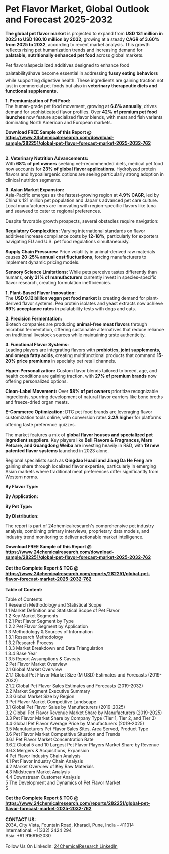 <h1>Pet Flavor Market, Global Outlook and Forecast 2025-2032</h1><p><strong>The global pet flavor market</strong> is projected to expand from <strong>USD 131 million in 2023 to USD 180.10 million by 2032</strong>, growing at a steady <strong>CAGR of 3.60% from 2025 to 2032</strong>, according to recent market analysis. This growth reflects rising pet humanization trends and increasing demand for <strong>palatable, nutritionally enhanced pet food</strong> across global markets.</p><p>Pet flavorsâspecialized additives designed to enhance food palatabilityâhave become essential in addressing <strong>fussy eating behaviors</strong> while supporting digestive health. These ingredients are gaining traction not just in commercial pet foods but also in <strong>veterinary therapeutic diets and functional supplements.</strong></p><p><strong>1. Premiumization of Pet Food:</strong><br>
The human-grade pet food movement, growing at <strong>6.8% annually</strong>, drives demand for sophisticated flavor profiles. Over <strong>42% of premium pet food launches</strong> now feature specialized flavor blends, with meat and fish variants dominating North American and European markets.</p><div><b>Download FREE Sample of this Report @ 
            <a href="https://www.24chemicalresearch.com/download-sample/282251/global-pet-flavor-forecast-market-2025-2032-762">
            https://www.24chemicalresearch.com/download-sample/282251/global-pet-flavor-forecast-market-2025-2032-762</a></b></div><br><p><strong>2. Veterinary Nutrition Advancements:</strong><br>
With <strong>68% of pet owners</strong> seeking vet-recommended diets, medical pet food now accounts for <strong>23% of global flavor applications</strong>. Hydrolyzed protein flavors and hypoallergenic options are seeing particularly strong adoption in clinical nutrition segments.</p><p><strong>3. Asian Market Expansion:</strong><br>
Asia-Pacific emerges as the fastest-growing region at <strong>4.9% CAGR</strong>, led by China's 121 million pet population and Japan's advanced pet care culture. Local manufacturers are innovating with region-specific flavors like tuna and seaweed to cater to regional preferences.</p><p>Despite favorable growth prospects, several obstacles require navigation:</p><p><strong>Regulatory Complexities:</strong> Varying international standards on flavor additives increase compliance costs by <strong>12-18%</strong>, particularly for exporters navigating EU and U.S. pet food regulations simultaneously.</p><p><strong>Supply Chain Pressures:</strong> Price volatility in animal-derived raw materials causes <strong>20-25% annual cost fluctuations</strong>, forcing manufacturers to implement dynamic pricing models.</p><p><strong>Sensory Science Limitations:</strong> While pets perceive tastes differently than humans, <strong>only 31% of manufacturers</strong> currently invest in species-specific flavor research, creating formulation inefficiencies.</p><p><strong>1. Plant-Based Flavor Innovation:</strong><br>
The <strong>USD 9.12 billion vegan pet food market</strong> is creating demand for plant-derived flavor systems. Pea protein isolates and yeast extracts now achieve <strong>89% acceptance rates</strong> in palatability tests with dogs and cats.</p><p><strong>2. Precision Fermentation:</strong><br>
Biotech companies are producing <strong>animal-free meat flavors</strong> through microbial fermentation, offering sustainable alternatives that reduce reliance on traditional livestock sources while maintaining taste authenticity.</p><p><strong>3. Functional Flavor Systems:</strong><br>
Leading players are integrating flavors with <strong>probiotics, joint supplements, and omega fatty acids</strong>, creating multifunctional products that command <strong>15-20% price premiums</strong> in specialty pet retail channels.</p><p><strong>Hyper-Personalization:</strong> Custom flavor blends tailored to breed, age, and health conditions are gaining traction, with <strong>27% of premium brands</strong> now offering personalized options.</p><p><strong>Clean-Label Movement:</strong> Over <strong>58% of pet owners</strong> prioritize recognizable ingredients, spurring development of natural flavor carriers like bone broths and freeze-dried organ meats.</p><p><strong>E-Commerce Optimization:</strong> DTC pet food brands are leveraging flavor customization tools online, with conversion rates <strong>3.2Ã higher</strong> for platforms offering taste preference quizzes.</p><p>The market features a mix of <strong>global flavor houses and specialized pet ingredient suppliers</strong>. Key players like <strong>Bell Flavors &amp; Fragrances, Mars Petcare, and Guangdong Weiba</strong> are investing heavily in R&amp;D, with <strong>19 new patented flavor systems</strong> launched in 2023 alone.</p><p>Regional specialists such as <strong>Qingdao Huadi and Jiang Da He Feng</strong> are gaining share through localized flavor expertise, particularly in emerging Asian markets where traditional meat preferences differ significantly from Western norms.</p><p><strong>By Flavor Type:</strong></p><p><strong>By Application:</strong></p><p><strong>By Pet Type:</strong></p><p><strong>By Distribution:</strong></p><p>The report is part of 24chemicalresearch's comprehensive pet industry analysis, combining primary interviews, proprietary data models, and industry trend monitoring to deliver actionable market intelligence.</p><div><b>Download FREE Sample of this Report @ 
            <a href="https://www.24chemicalresearch.com/download-sample/282251/global-pet-flavor-forecast-market-2025-2032-762">
            https://www.24chemicalresearch.com/download-sample/282251/global-pet-flavor-forecast-market-2025-2032-762</a></b></div><br><div><b>Get the Complete Report & TOC @ 
            <a href="https://www.24chemicalresearch.com/reports/282251/global-pet-flavor-forecast-market-2025-2032-762">
            https://www.24chemicalresearch.com/reports/282251/global-pet-flavor-forecast-market-2025-2032-762</a></b></div><br>
            <b>Table of Content:</b><p>Table of Contents<br />
1 Research Methodology and Statistical Scope<br />
1.1 Market Definition and Statistical Scope of Pet Flavor<br />
1.2 Key Market Segments<br />
1.2.1 Pet Flavor Segment by Type<br />
1.2.2 Pet Flavor Segment by Application<br />
1.3 Methodology & Sources of Information<br />
1.3.1 Research Methodology<br />
1.3.2 Research Process<br />
1.3.3 Market Breakdown and Data Triangulation<br />
1.3.4 Base Year<br />
1.3.5 Report Assumptions & Caveats<br />
2 Pet Flavor Market Overview<br />
2.1 Global Market Overview<br />
2.1.1 Global Pet Flavor Market Size (M USD) Estimates and Forecasts (2019-2032)<br />
2.1.2 Global Pet Flavor Sales Estimates and Forecasts (2019-2032)<br />
2.2 Market Segment Executive Summary<br />
2.3 Global Market Size by Region<br />
3 Pet Flavor Market Competitive Landscape<br />
3.1 Global Pet Flavor Sales by Manufacturers (2019-2025)<br />
3.2 Global Pet Flavor Revenue Market Share by Manufacturers (2019-2025)<br />
3.3 Pet Flavor Market Share by Company Type (Tier 1, Tier 2, and Tier 3)<br />
3.4 Global Pet Flavor Average Price by Manufacturers (2019-2025)<br />
3.5 Manufacturers Pet Flavor Sales Sites, Area Served, Product Type<br />
3.6 Pet Flavor Market Competitive Situation and Trends<br />
3.6.1 Pet Flavor Market Concentration Rate<br />
3.6.2 Global 5 and 10 Largest Pet Flavor Players Market Share by Revenue<br />
3.6.3 Mergers & Acquisitions, Expansion<br />
4 Pet Flavor Industry Chain Analysis<br />
4.1 Pet Flavor Industry Chain Analysis<br />
4.2 Market Overview of Key Raw Materials<br />
4.3 Midstream Market Analysis<br />
4.4 Downstream Customer Analysis<br />
5 The Development and Dynamics of Pet Flavor Market <br />
5</p><div><b>Get the Complete Report & TOC @ 
            <a href="https://www.24chemicalresearch.com/reports/282251/global-pet-flavor-forecast-market-2025-2032-762">
            https://www.24chemicalresearch.com/reports/282251/global-pet-flavor-forecast-market-2025-2032-762</a></b></div><br><b>CONTACT US:</b><br>
            203A, City Vista, Fountain Road, Kharadi, Pune, India - 411014<br>
            International: +1(332) 2424 294<br>
            Asia: +91 9169162030 <br><br>
            Follow Us On LinkedIn: <a href="https://www.linkedin.com/company/24chemicalresearch/">24ChemicalResearch LinkedIn</a>